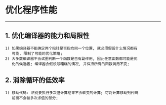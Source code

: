 # **优化程序性能**
***


## **1. 优化编译器的能力和局限性**
    1) 如果编译器不能确定两个指针是否指向同一个位置, 就必须假设什么情况都有
       可能, 限制了可能的优化策略;
    2) 大多数编译器不会试图判断一个函数是否有副作用, 因此任意函数都可能是优
       化的候选者; 编译器会假设最糟糕的情况, 并保持所有的函数调用不变;


## **2. 消除循环的低效率**
    1) 移动代码: 识别要执行多次但计算结果不会改变的计算; 可将计算移动到代码
       前面不会被多次求值的部分;
